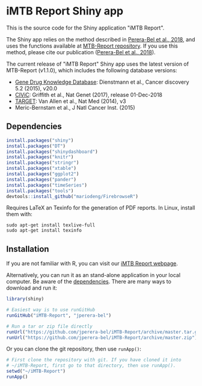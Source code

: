 iMTB Report Shiny app
=====================

This is the source code for the Shiny application "iMTB Report". 

The Shiny app relies on the method described in [Perera-Bel et al., 2018](https://doi.org/10.1186/s13073-018-0529-2), and uses the functions available at [MTB-Report repository](https://github.com/jperera-bel/MTB-Report). If you use this method, please cite our publication ([Perera-Bel et al., 2018](https://doi.org/10.1186/s13073-018-0529-2)).

The current release of "iMTB Report" Shiny app uses the latest version of MTB-Report (v1.1.0), which includes the following database versions:

- [Gene Drug Knowledge Database](https://www.synapse.org/#!Synapse:syn2370773): Dienstmann et al., Cancer discovery 5.2 (2015), v20.0
- [CIViC](https://civic.genome.wustl.edu/): Griffith et al., Nat Genet (2017), release 01-Dec-2018
- [TARGET](http://archive.broadinstitute.org/cancer/cga/target): Van Allen et al., Nat Med (2014), v3
- Meric-Bernstam et al., J Natl Cancer Inst. (2015)



Dependencies
------------
```r
install.packages("shiny")
install.packages("DT")
install.packages("shinydashboard")
install.packages("knitr")
install.packages("stringr")
install.packages("xtable")
install.packages("ggplot2")
install.packages("pander")
install.packages("timeSeries")
install.packages("tools")
devtools::install_github("mariodeng/FirebrowseR")
```

Requires LaTeX an Texinfo for the generation of PDF reports. In Linux, install them with:
```
sudo apt-get install texlive-full
sudo apt-get install texinfo
```


Installation
------------

If you are not familiar with R, you can visit our [iMTB Report webpage](http://www.ams.med.uni-goettingen.de:3838/iMTB-Report/app).

Alternatively, you can run it as an stand-alone application in your local computer. Be aware of the [dependencies](#dependencies).
There are many ways to download and run it:

```R
library(shiny)

# Easiest way is to use runGitHub
runGitHub("iMTB-Report", "jperera-bel")

# Run a tar or zip file directly
runUrl("https://github.com/jperera-bel/iMTB-Report/archive/master.tar.gz")
runUrl("https://github.com/jperera-bel/iMTB-Report/archive/master.zip")
```

Or you can clone the git repository, then use `runApp()`:

```R
# First clone the repository with git. If you have cloned it into
# ~/iMTB-Report, first go to that directory, then use runApp().
setwd("~/iMTB-Report")
runApp()
```




